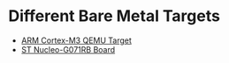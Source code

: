 # Different Bare Metal Targets

* [ARM Cortex-M3 QEMU Target](./arm_cortex-m3_QEMU)
* [ST Nucleo-G071RB Board](./st_nucleo_g071rb)
